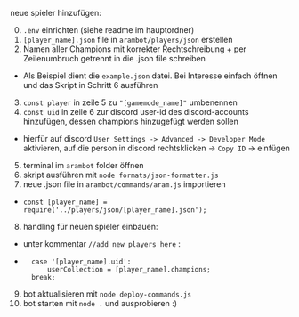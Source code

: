 neue spieler hinzufügen:

0. `.env` einrichten (siehe readme im hauptordner)
1. `[player_name].json` file in `arambot/players/json` erstellen
2. Namen aller Champions mit korrekter Rechtschreibung + per Zeilenumbruch getrennt in die .json file schreiben
- Als Beispiel dient die `example.json` datei. Bei Interesse einfach öffnen und das Skript in Schritt 6 ausführen
3. `const player` in zeile 5 zu `"[gamemode_name]"` umbenennen
4. `const uid` in zeile 6 zur discord user-id des discord-accounts hinzufügen, dessen champions hinzugefügt werden sollen
- hierfür auf discord `User Settings -> Advanced -> Developer Mode` aktivieren, auf die person in discord rechtsklicken -> `Copy ID` -> einfügen
5. terminal im `arambot` folder öffnen
6. skript ausführen mit `node formats/json-formatter.js`
7. neue .json file in `arambot/commands/aram.js` importieren
- `const [player_name] = require('../players/json/[player_name].json');`
8. handling für neuen spieler einbauen:
- unter kommentar `//add new players here` :
- ```
    case '[player_name].uid':
        userCollection = [player_name].champions;
    break;
    ```
9. bot aktualisieren mit `node deploy-commands.js`
10. bot starten mit `node .` und ausprobieren :)
